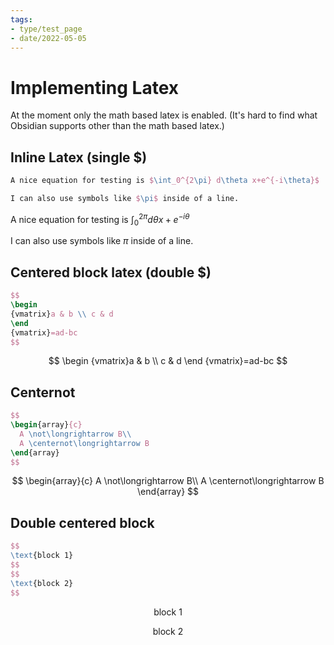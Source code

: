 ```yaml
---
tags:
- type/test_page
- date/2022-05-05
---
```

   
# Implementing Latex   
At the moment only the math based latex is enabled. (It's hard to find what Obsidian supports other than the math based latex.)   
   
   
## Inline Latex (single $)   
``` latex
A nice equation for testing is $\int_0^{2\pi} d\theta x+e^{-i\theta}$

I can also use symbols like $\pi$ inside of a line.
```
   
   
A nice equation for testing is $\int_0^{2\pi} d\theta x+e^{-i\theta}$   
   
I can also use symbols like $\pi$ inside of a line.   
   
   
## Centered block latex (double $)   
``` latex
$$
\begin
{vmatrix}a & b \\ c & d
\end
{vmatrix}=ad-bc
$$
```
   
   
$$   
\begin   
{vmatrix}a & b \\ c & d   
\end   
{vmatrix}=ad-bc   
$$   
## Centernot   
``` latex
$$
\begin{array}{c}
  A \not\longrightarrow B\\
  A \centernot\longrightarrow B
\end{array}
$$
```
   
$$   
\begin{array}{c}   
  A \not\longrightarrow B\\   
  A \centernot\longrightarrow B   
\end{array}   
$$   
   
## Double centered block   
``` latex
$$
\text{block 1}
$$
$$
\text{block 2}
$$
```
   
   
$$   
\text{block 1}   
$$    
   
$$   
\text{block 2}   
$$